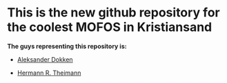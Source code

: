# This is the new github repository for the coolest MOFOS in Kristiansand

**The guys representing this repository is:**

- [Aleksander Dokken](https://github.com/MagicDocJr)

- [Hermann R. Theimann](https://github.com/hertheim)

